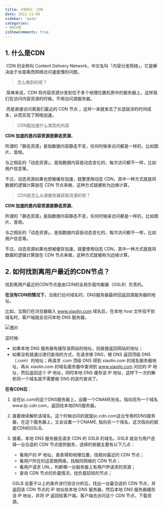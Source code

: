 ```yaml
---
title: 计网03: CDN
date: 2021-11-09
sidebar: 'auto'
categories:
- 09计网
isShowComments: true
---
```




## 1. 什么是CDN

​	CDN 的全称叫 Content Delivery Network，中文名叫「内容分发网络」，它是解决由于长距离而网络访问速度慢的问题。

> 怎么做到的呢？

​	简单来说，CDN 将内容资源分发到位于多个地理位置机房中的服务器上，这样我们在访问内容资源的时候，不用访问源服务器。

​	而是直接访问离我们最近的 CDN 节点 ，这样一来就省去了长途跋涉的时间成本，从而实现了网络加速。

> CDN能加速什么类型的内容

**CDN 加速的是内容资源是静态资源**。

所谓的「静态资源」是指数据内容静态不变，任何时候来访问都是一样的，比如图片、音频。

与之相反的「动态资源」，是指数据内容是动态变化的，每次访问都不一样，比如用户信息等。

不过，动态资源如果也想被缓存加速，就要使用动态 CDN，其中一种方式就是将数据的逻辑计算放在 CDN 节点来做，这种方式就被称为边缘计算。

> CDN是怎么从源服务器获取资源的呢？

**CDN 加速的是内容资源是静态资源**。

所谓的「静态资源」是指数据内容静态不变，任何时候来访问都是一样的，比如图片、音频。

与之相反的「动态资源」，是指数据内容是动态变化的，每次访问都不一样，比如用户信息等。

不过，动态资源如果也想被缓存加速，就要使用动态 CDN，其中一种方式就是将数据的逻辑计算放在 CDN 节点来做，这种方式就被称为边缘计算。



## 2. 如何找到离用户最近的CDN节点？

找到离用户最近的CDN节点是由CDN的全局负载均衡器（GSLB）负责的。

**在没有CDN的情况下**，当我们访问域名时，DNS服务器最终回返回源服务器的地址。

比如，当我们在浏览器输入 www.xiaolin.com 域名后，在本地 host 文件找不到域名时，客户端就会访问本地 DNS 服务器。

![图片](https://gitee.com/ljcdzh/my_pic/raw/master/img/202203151627533.png)

这时候:

- 如果本地 DNS 服务器有缓存该网站的地址，则直接返回网站的地址；
- 如果没有就通过递归查询的方式，先请求根 DNS，根 DNS 返回顶级 DNS（.com）的地址；再请求 .com 顶级 DNS 得到 xiaolin.com 的域名服务器地址，再从 xiaolin.com 的域名服务器中查询到 www.xiaolin.com 对应的 IP 地址，然后返回这个 IP 地址，同时本地 DNS 缓存该 IP 地址，这样下一次的解析同一个域名就不需要做 DNS 的迭代查询了。

**在有CDN后**：

1. 会在ljc.com的这个DNS服务器上，设置一个CNAME别名，指向另外一个域名www.ljc.cdn.com，返回给本地DNS服务器。

2. 接着继续解析该域名，这个时候访问的就是ljc.cdn.com这台专用的DNS服务器，在这个服务器上，又会设置一个CNAME, 指向另一个域名，这次指向的就是CDN的GSLB。

3. 接着，本地 DNS 服务器去请求 CDN 的 GSLB 的域名，GSLB 就会为用户选择一台合适的 CDN 节点提供服务，选择的依据主要有以下几点：

   - 看用户的 IP 地址，查表得知地理位置，找相对最近的 CDN 节点；
   - 看用户所在的运营商网络，找相同网络的 CDN 节点；
   - 看用户请求 URL，判断哪一台服务器上有用户所请求的资源；
   - 查询 CDN 节点的负载情况，找负载较轻的节点；

   GSLB 会基于以上的条件进行综合分析后，找出一台最合适的 CDN 节点，并返回该 CDN 节点的 IP 地址给本地 DNS 服务器，然后本地 DNS 服务器缓存该 IP 地址，并将 IP 返回给客户端，客户端去访问这个 CDN 节点，下载资源。





